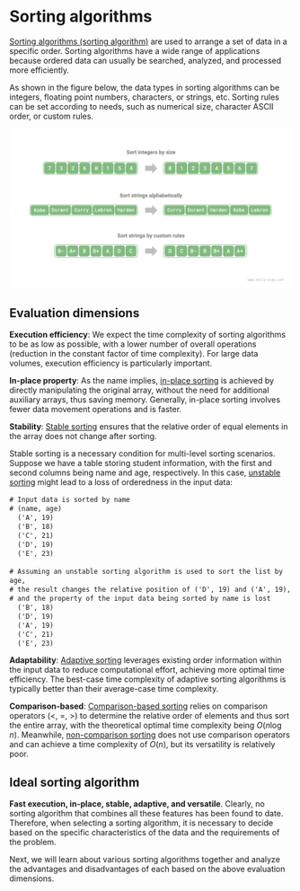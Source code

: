 # Sorting algorithms

<u>Sorting algorithms (sorting algorithm)</u> are used to arrange a set of data in a specific order. Sorting algorithms have a wide range of applications because ordered data can usually be searched, analyzed, and processed more efficiently.

As shown in the figure below, the data types in sorting algorithms can be integers, floating point numbers, characters, or strings, etc. Sorting rules can be set according to needs, such as numerical size, character ASCII order, or custom rules.

![Data types and comparator examples](sorting_algorithm.assets/sorting_examples.png)

## Evaluation dimensions

**Execution efficiency**: We expect the time complexity of sorting algorithms to be as low as possible, with a lower number of overall operations (reduction in the constant factor of time complexity). For large data volumes, execution efficiency is particularly important.

**In-place property**: As the name implies, <u>in-place sorting</u> is achieved by directly manipulating the original array, without the need for additional auxiliary arrays, thus saving memory. Generally, in-place sorting involves fewer data movement operations and is faster.

**Stability**: <u>Stable sorting</u> ensures that the relative order of equal elements in the array does not change after sorting.

Stable sorting is a necessary condition for multi-level sorting scenarios. Suppose we have a table storing student information, with the first and second columns being name and age, respectively. In this case, <u>unstable sorting</u> might lead to a loss of orderedness in the input data:

```shell
# Input data is sorted by name
# (name, age)
  ('A', 19)
  ('B', 18)
  ('C', 21)
  ('D', 19)
  ('E', 23)

# Assuming an unstable sorting algorithm is used to sort the list by age,
# the result changes the relative position of ('D', 19) and ('A', 19),
# and the property of the input data being sorted by name is lost
  ('B', 18)
  ('D', 19)
  ('A', 19)
  ('C', 21)
  ('E', 23)
```

**Adaptability**: <u>Adaptive sorting</u> leverages existing order information within the input data to reduce computational effort, achieving more optimal time efficiency. The best-case time complexity of adaptive sorting algorithms is typically better than their average-case time complexity.

**Comparison-based**: <u>Comparison-based sorting</u> relies on comparison operators ($<$, $=$, $>$) to determine the relative order of elements and thus sort the entire array, with the theoretical optimal time complexity being $O(n \log n)$. Meanwhile, <u>non-comparison sorting</u> does not use comparison operators and can achieve a time complexity of $O(n)$, but its versatility is relatively poor.

## Ideal sorting algorithm

**Fast execution, in-place, stable, adaptive, and versatile**. Clearly, no sorting algorithm that combines all these features has been found to date. Therefore, when selecting a sorting algorithm, it is necessary to decide based on the specific characteristics of the data and the requirements of the problem.

Next, we will learn about various sorting algorithms together and analyze the advantages and disadvantages of each based on the above evaluation dimensions.
